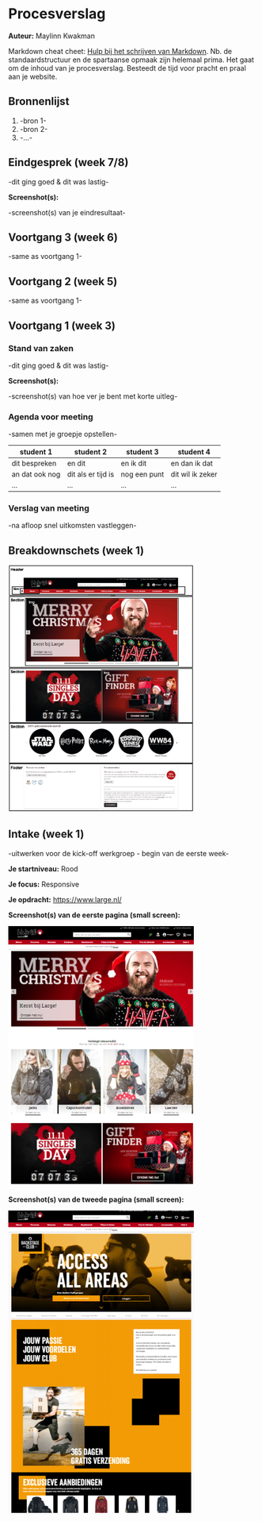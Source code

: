 # Procesverslag
**Auteur:** Maylinn Kwakman

Markdown cheat cheet: [Hulp bij het schrijven van Markdown](https://github.com/adam-p/markdown-here/wiki/Markdown-Cheatsheet). Nb. de standaardstructuur en de spartaanse opmaak zijn helemaal prima. Het gaat om de inhoud van je procesverslag. Besteedt de tijd voor pracht en praal aan je website.



## Bronnenlijst
1. -bron 1-
2. -bron 2-
3. -...-



## Eindgesprek (week 7/8)

-dit ging goed & dit was lastig-

**Screenshot(s):**

-screenshot(s) van je eindresultaat-



## Voortgang 3 (week 6)

-same as voortgang 1-



## Voortgang 2 (week 5)

-same as voortgang 1-



## Voortgang 1 (week 3)

### Stand van zaken

-dit ging goed & dit was lastig-

**Screenshot(s):**

-screenshot(s) van hoe ver je bent met korte uitleg-

### Agenda voor meeting

-samen met je groepje opstellen-

| student 1      | student 2          | student 3    | student 4        |
| ---            | ---                | ---          | ---              |
| dit bespreken  | en dit             | en ik dit    | en dan ik dat    |
| an dat ook nog | dit als er tijd is | nog een punt | dit wil ik zeker |
| ...            | ...                | ...          | ...              |

### Verslag van meeting

-na afloop snel uitkomsten vastleggen-



## Breakdownschets (week 1)
<img src="images/Breakdownsketch.PNG" width="375px" alt="Breakdownschets">



## Intake (week 1)
-uitwerken voor de kick-off werkgroep - begin van de eerste week-

**Je startniveau:** Rood

**Je focus:** Responsive

**Je opdracht:** https://www.large.nl/

**Screenshot(s) van de eerste pagina (small screen):**

<img src="images/Home.png" width="375px" alt="Homepage">

**Screenshot(s) van de tweede pagina (small screen):**

<img src="images/Backstage.png" width="375px" alt="Backstage page">
